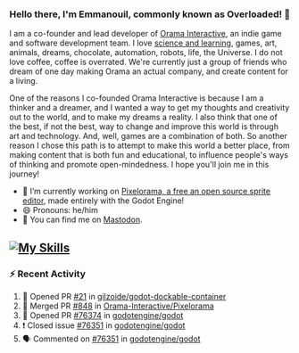 ### Hello there, I'm Emmanouil, commonly known as Overloaded! 👋
I am a co-founder and lead developer of [Orama Interactive](https://www.orama-interactive.com/), an indie game and software development team. I love [science and learning](https://github.com/OverloadedOrama/KnowledgeBase), games, art, animals, dreams, chocolate, automation, robots, life, the Universe. I do not love coffee, coffee is overrated. We're currently just a group of friends who dream of one day making Orama an actual company, and create content for a living.

One of the reasons I co-founded Orama Interactive is because I am a thinker and a dreamer, and I wanted a way to get my thoughts and creativity out to the world, and to make my dreams a reality. I also think that one of the best, if not the best, way to change and improve this world is through art and technology. And, well, games are a combination of both. So another reason I chose this path is to attempt to make this world a better place, from making content that is both fun and educational, to influence people's ways of thinking and promote open-mindedness. I hope you'll join me in this journey!

- 🔭 I’m currently working on [Pixelorama, a free an open source sprite editor](https://github.com/Orama-Interactive/Pixelorama), made entirely with the Godot Engine!
- 😄 Pronouns: he/him
- 🐘 You can find me on <a rel="me" href="https://mastodon.social/@Overloaded">Mastodon</a>.

[![My Skills](https://skillicons.dev/icons?i=godot,py,cpp,cs,git,linux,html)](https://skillicons.dev)
---

### :zap: Recent Activity

<!--START_SECTION:activity-->
1. 💪 Opened PR [#21](https://github.com/gilzoide/godot-dockable-container/pull/21) in [gilzoide/godot-dockable-container](https://github.com/gilzoide/godot-dockable-container)
2. 🎉 Merged PR [#848](https://github.com/Orama-Interactive/Pixelorama/pull/848) in [Orama-Interactive/Pixelorama](https://github.com/Orama-Interactive/Pixelorama)
3. 💪 Opened PR [#76374](https://github.com/godotengine/godot/pull/76374) in [godotengine/godot](https://github.com/godotengine/godot)
4. ❗️ Closed issue [#76351](https://github.com/godotengine/godot/issues/76351) in [godotengine/godot](https://github.com/godotengine/godot)
5. 🗣 Commented on [#76351](https://github.com/godotengine/godot/issues/76351) in [godotengine/godot](https://github.com/godotengine/godot)
<!--END_SECTION:activity-->

<!--
**OverloadedOrama/OverloadedOrama** is a ✨ _special_ ✨ repository because its `README.md` (this file) appears on your GitHub profile.

Here are some ideas to get you started:

- 👯 I’m looking to collaborate on ...
- 🤔 I’m looking for help with ...
- 💬 Ask me about ...
- 📫 How to reach me: ...
- ⚡ Fun fact: ...
-->
